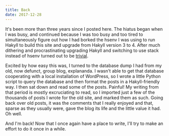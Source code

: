```yaml
---
title: Back
date: 2017-12-28
---
```


It's been more than three years since I posted here. The hiatus began when I
was busy, and continued because I was too busy and too tired to simultaneously
figure out how I had borked the hsenv I was using to run Hakyll to build this
site and upgrade from Hakyll version 3 to 4. After much dithering and
procrastinating upgrading Hakyll and switching to use stack instead of hsenv
turned out to be <a
href="https://github.com/christopheryoung/chrisyoung/commit/f7faeee58d4c4b30747db3f42c81639421acbeda">trivial</a>.

Excited by how easy this was, I turned to the database dump I had from my old,
now defunct, group blog, explananda. I wasn't able to get that database
cooperating with a local installation of WordPress, so I wrote a little Python
script to query the database and then format the posts in a Hakyll-friendly
way. I then sat down and read some of the posts. Painful! My writing from that
period is mostly excruciating to read, so I imported just a few of the
thousands of posts I wrote for the old site, and marked them as such. Going
back over old posts, it was the comments that I really enjoyed and that, sparse
as they usually were, gave the blog its life and the little value it had. Oh
well.

And I'm back! Now that I once again have a place to write, I'll try to make an
effort to do it once in a while.
